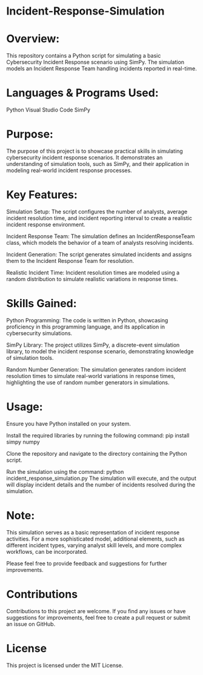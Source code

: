 # Incident-Response-Simulation

# Overview:
This repository contains a Python script for simulating a basic Cybersecurity Incident Response scenario using SimPy. The simulation models an Incident Response Team handling incidents reported in real-time.

# Languages & Programs Used:
Python
Visual Studio Code
SimPy

# Purpose: 
The purpose of this project is to showcase practical skills in simulating cybersecurity incident response scenarios. It demonstrates an understanding of simulation tools, such as SimPy, and their application in modeling real-world incident response processes.

# Key Features:
Simulation Setup: The script configures the number of analysts, average incident resolution time, and incident reporting interval to create a realistic incident response environment.

Incident Response Team: The simulation defines an IncidentResponseTeam class, which models the behavior of a team of analysts resolving incidents.

Incident Generation: The script generates simulated incidents and assigns them to the Incident Response Team for resolution.

Realistic Incident Time: Incident resolution times are modeled using a random distribution to simulate realistic variations in response times.

# Skills Gained:
Python Programming: The code is written in Python, showcasing proficiency in this programming language, and its application in cybersecurity simulations.

SimPy Library: The project utilizes SimPy, a discrete-event simulation library, to model the incident response scenario, demonstrating knowledge of simulation tools.

Random Number Generation: The simulation generates random incident resolution times to simulate real-world variations in response times, highlighting the use of random number generators in simulations.

# Usage:
Ensure you have Python installed on your system.

Install the required libraries by running the following command:
pip install simpy numpy

Clone the repository and navigate to the directory containing the Python script.

Run the simulation using the command:
python incident_response_simulation.py
The simulation will execute, and the output will display incident details and the number of incidents resolved during the simulation.

# Note: 
This simulation serves as a basic representation of incident response activities. For a more sophisticated model, additional elements, such as different incident types, varying analyst skill levels, and more complex workflows, can be incorporated.

Please feel free to provide feedback and suggestions for further improvements.

# Contributions
Contributions to this project are welcome. If you find any issues or have suggestions for improvements, feel free to create a pull request or submit an issue on GitHub.

# License
This project is licensed under the MIT License.

